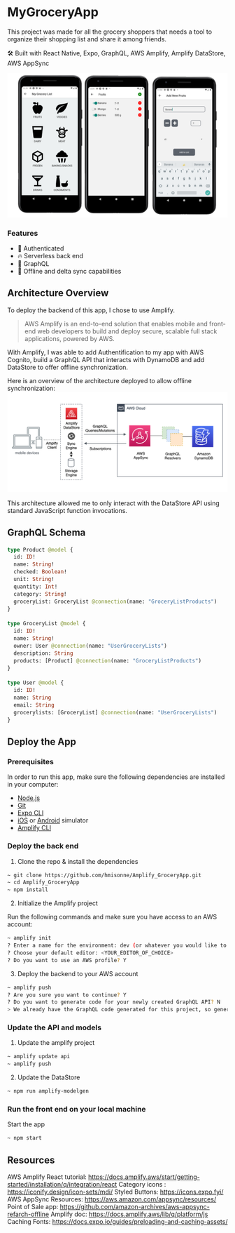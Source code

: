 # MyGroceryApp

This project was made for all the grocery shoppers that needs a tool to organize their shopping list and share it among friends. 

🛠 Built with React Native, Expo, GraphQL, AWS Amplify, Amplify DataStore, AWS AppSync

![Screenshots](./assets/screenshots.png)

### Features

- 👮‍ Authenticated
- 🔥 Serverless back end
- 🚀 GraphQL
- 👻 Offline and delta sync capabilities

## Architecture Overview

To deploy the backend of this app, I chose to use Amplify.
> AWS Amplify is an end-to-end solution that enables mobile and front-end web developers to build and deploy secure, scalable full stack applications, powered by AWS.

With Amplify, I was able to add Authentification to my app with AWS Cognito, build a GraphQL API that interacts with DynamoDB and add DataStore to offer offline synchronization.

Here is an overview of the architecture deployed to allow offline synchronization:
![Architecture](./assets/appsync-architecture.png)

This architecture allowed me to only interact with the DataStore API using standard JavaScript function invocations. 

## GraphQL Schema

```graphql
type Product @model {
  id: ID!
  name: String!
  checked: Boolean!
  unit: String!
  quantity: Int!
  category: String!
  groceryList: GroceryList @connection(name: "GroceryListProducts")
}

type GroceryList @model {
  id: ID!
  name: String!
  owner: User @connection(name: "UserGroceryLists")
  description: String
  products: [Product] @connection(name: "GroceryListProducts")
}

type User @model {
  id: ID!
  name: String
  email: String
  grocerylists: [GroceryList] @connection(name: "UserGroceryLists")
}
```

## Deploy the App

### Prerequisites

In order to run this app, make sure the following dependencies are installed in your computer:

* [Node.js](https://nodejs.org/en/)
* [Git](https://git-scm.com/)
* [Expo CLI](https://docs.expo.io/get-started/installation)
* [iOS](https://docs.expo.io/workflow/ios-simulator) or [Android](https://docs.expo.io/workflow/android-studio-emulator) simulator
* [Amplify CLI](https://github.com/aws-amplify/amplify-cli#install-the-cli)

### Deploy the back end

1. Clone the repo & install the dependencies

```sh
~ git clone https://github.com/hmisonne/Amplify_GroceryApp.git
~ cd Amplify_GroceryApp
~ npm install
```

2. Initialize the Amplify project

Run the following commands and make sure you have access to an AWS account:

```sh
~ amplify init
? Enter a name for the environment: dev (or whatever you would like to call this env)
? Choose your default editor: <YOUR_EDITOR_OF_CHOICE>
? Do you want to use an AWS profile? Y
```

3. Deploy the backend to your AWS account

```sh
~ amplify push
? Are you sure you want to continue? Y
? Do you want to generate code for your newly created GraphQL API? N
> We already have the GraphQL code generated for this project, so generating it here is not necessary.
```

### Update the API and models

1. Update the amplify project
```sh
~ amplify update api
~ amplify push
```

2. Update the DataStore
```sh
~ npm run amplify-modelgen
```

### Run the front end on your local machine

Start the app

```sh
~ npm start
```


## Resources

AWS Amplify React tutorial: https://docs.amplify.aws/start/getting-started/installation/q/integration/react
Category icons : https://iconify.design/icon-sets/mdi/
Styled Buttons: https://icons.expo.fyi/
AWS AppSync Resources: https://aws.amazon.com/appsync/resources/
Point of Sale app: https://github.com/amazon-archives/aws-appsync-refarch-offline
Amplify doc: https://docs.amplify.aws/lib/q/platform/js
Caching Fonts: https://docs.expo.io/guides/preloading-and-caching-assets/